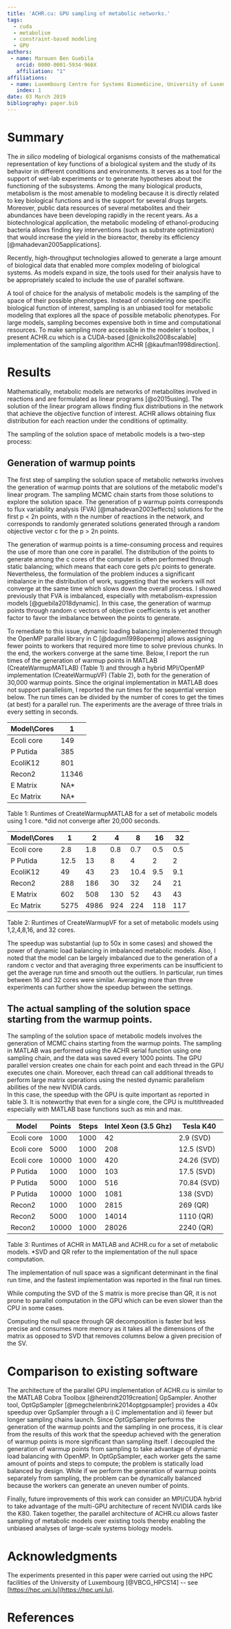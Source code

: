 ```yaml
---
title: 'ACHR.cu: GPU sampling of metabolic networks.'
tags:
  - cuda
  - metabolism
  - constraint-based modeling
  - GPU
authors:
 - name: Marouen Ben Guebila
   orcid: 0000-0001-5934-966X
   affiliation: "1"
affiliations:
 - name: Luxembourg Centre for Systems Biomedicine, University of Luxembourg.
   index: 1
date: 03 March 2019
bibliography: paper.bib
---
```


# Summary

The *in silico* modeling of biological organisms consists of the mathematical representation of key functions of a biological system and the study of its behavior in different 
conditions and environments. It serves as a tool for the support of wet-lab experiments or to generate hypotheses about the functioning of the subsystems. Among the many biological 
products, 
metabolism is the most amenable to modeling because it is directly related to key biological functions and is the support for several drugs targets. 
Moreover, public data resources of several metabolites and their abundances have been developing rapidly in the recent years. As a biotechnological application, the metabolic modeling 
of ethanol-producing 
bacteria allows 
finding key interventions (such as substrate optimization) that would increase the yield in the bioreactor, thereby its efficiency [@mahadevan2005applications].
 
Recently, high-throughput technologies allowed to generate a large amount of biological data that enabled more complex modeling of biological systems. As models expand in size, the 
tools used for their analysis have to be appropriately scaled to include the use of parallel software.

A tool of choice for the analysis of metabolic models is the sampling of the space of their possible phenotypes. Instead of considering one specific biological function of interest, 
sampling is an unbiased tool for metabolic modeling that explores all the space of possible metabolic phenotypes. For large models, sampling becomes expensive both in time and 
computational resources. To make 
sampling more accessible in the 
modeler´s toolbox, I present ACHR.cu which is a CUDA-based [@nickolls2008scalable] implementation of the sampling algorithm ACHR [@kaufman1998direction].

# Results

Mathematically, metabolic models are networks of metabolites involved in reactions and are formulated as linear programs [@o2015using]. The solution of the linear program allows 
finding flux distributions in the network that achieve the objective function of interest. ACHR allows obtaining flux distribution for each reaction under the conditions of optimality.

The sampling of the solution space of metabolic models is a two-step process:

## Generation of warmup points

The first step of sampling the solution space of metabolic networks involves the generation of warmup points that are solutions of the metabolic model's linear program. The sampling 
MCMC chain starts from those solutions to explore the solution space. The generation of p warmup points corresponds to flux variability analysis (FVA) [@mahadevan2003effects] solutions 
for the first p < 2n points, with n the number of reactions in the network, and corresponds to randomly generated solutions generated through a random objective vector c for the p > 2n 
points.

The generation of warmup points is a time-consuming process and requires the use of more than one core in parallel. The distribution of the points to generate among the c cores of the 
computer is often performed through static balancing; which means that each core gets p/c points to generate. Nevertheless, the formulation of the problem induces a significant 
imbalance in the distribution of work, suggesting that the workers will not converge at the same time which slows down the overall process. I showed previously that FVA is imbalanced, 
especially with metabolism-expression models [@guebila2018dynamic]. In this case, the generation of warmup points through random c vectors of objective coefficients is yet another 
factor to favor the imbalance between the points to generate.

To remediate to this issue, dynamic loading balancing implemented through the OpenMP parallel library in C [@dagum1998openmp] allows assigning fewer points to workers that required 
more time to solve previous chunks. In the end, the workers converge at the same time.
Below, I report the run times of the generation of warmup points in MATLAB (CreateWarmupMATLAB) (Table 1) and through a hybrid MPI/OpenMP implementation (CreateWarmupVF) (Table 2), 
both for the generation of 30,000 warmup points. 
Since the original implementation in MATLAB does not support parallelism, I reported the run times for the sequential version below. The run times can be divided by the number of cores 
to get the times (at best) for a parallel run.
The experiments are the average of three trials in every setting in seconds.

| Model\\Cores  | 1                  |
|---------------| -------------------|
| Ecoli core    | 149                |
| P Putida      | 385                |
| EcoliK12      | 801                | 
| Recon2        | 11346              | 
| E Matrix      | NA*                | 
| Ec Matrix     | NA*                | 

Table 1: Runtimes of CreateWarmupMATLAB for a set of metabolic models using 1 core. *did not converge after 20,000 seconds.


| Model\\Cores  | 1               |2               |4  | 8     | 16| 32|
|---------------| ----------------|----------------|---|-------|---|---|
| Ecoli core    | 2.8             |1.8             |0.8|0.7    |0.5|0.5|
| P Putida      | 12.5            |13              |8  |4      |2  |2  |
| EcoliK12      | 49              |43              |23 |10.4   |9.5|9.1|
| Recon2        | 288             |186             |30 |32     |24 |21 |
| E Matrix      | 602             |508             |130|52     |43 |43 |
| Ec Matrix     | 5275            |4986            |924|224    |118|117|

Table 2: Runtimes of CreateWarmupVF for a set of metabolic models using 1,2,4,8,16, and 32 cores.


The speedup was substantial (up to 50x in some cases) and showed the power of dynamic load balancing in imbalanced metabolic models.
Also, I noted that the model can be largely imbalanced due to the generation of a random c vector and that averaging three experiments can be insufficient to get the average run time 
and smooth out the outliers. In particular, run times between 16 and 32 cores were similar. Averaging more than three experiments can further show the speedup between the settings.

## The actual sampling of the solution space starting from the warmup points.

The sampling of the solution space of metabolic models involves the generation of MCMC chains starting from the warmup points.
The sampling in MATLAB was performed using the ACHR serial function using one sampling chain, and the data was saved every 1000 points. The GPU parallel version creates one chain for 
each point and each thread in the GPU executes one chain. Moreover, each thread can call additional threads to perform large matrix operations using the nested dynamic parallelism 
abilities of 
the new NVIDIA 
cards.   
In this case, the speedup with the GPU is quite important as reported in table 3. It is noteworthy that even for a single core, the CPU is multithreaded especially with MATLAB 
base 
functions such as min and max.


| Model         | Points             | Steps           |Intel Xeon (3.5 Ghz)  |Tesla K40    |
| --------------| -------------------| ----------------|----------------------|-------------|
| Ecoli core    | 1000               | 1000            |42                    | 2.9   (SVD) |      |
| Ecoli core    | 5000               | 1000            |208                   | 12.5  (SVD) |
| Ecoli core    | 10000              | 1000            |420                   | 24.26 (SVD) |
| P Putida      | 1000               | 1000            |103                   | 17.5  (SVD) |
| P Putida      | 5000               | 1000            |516                   | 70.84 (SVD) |
| P Putida      | 10000              | 1000            |1081                  | 138   (SVD) |
| Recon2        | 1000               | 1000            |2815                  | 269   (QR)  |
| Recon2        | 5000               | 1000            |14014                 | 1110  (QR)  |
| Recon2        | 10000              | 1000            |28026                 | 2240  (QR)  |
 
Table 3: Runtimes of ACHR in MATLAB and ACHR.cu for a set of metabolic models. *SVD and QR refer to the implementation of the null space computation.

The implementation of null space was a significant determinant in the final run time, and the fastest implementation was reported in the final run times.

While computing the SVD of the S matrix is more precise than QR, it is not prone to parallel computation in the GPU which can be even slower than the CPU in some cases.

Computing the null space through QR decomposition is faster but less precise and consumes more memory as it takes all the dimensions of the matrix as opposed to SVD that removes 
columns below a given precision of the SV.

# Comparison to existing software

The architecture of the parallel GPU implementation of ACHR.cu is similar to the MATLAB Cobra Toolbox [@heirendt2019creation] GpSampler. 
Another tool, OptGpSampler [@megchelenbrink2014optgpsampler] provides a 40x speedup over GpSampler through a i) C implementation and ii) fewer but longer sampling chains launch.
Since OptGpSampler performs the generation of the warmup points and the sampling in one process, it is clear from the results of this work that the speedup achieved with the generation 
of warmup points is more significant than sampling itself. I decoupled the generation of warmup points from sampling to take advantage of dynamic load balancing with OpenMP. In 
OptGpSampler, 
each worker gets the same amount of points and steps to compute; the problem is statically load balanced by design.
While if we perform the generation of warmup points separately from sampling, the problem can be dynamically balanced because the workers can generate an uneven number of points. 

Finally, future improvements of this work can consider an MPI/CUDA hybrid to take advantage of the multi-GPU architecture of recent NVIDIA cards like the K80. Taken together, the 
parallel architecture of ACHR.cu allows faster sampling of metabolic models over existing tools thereby enabling the unbiased analyses of large-scale systems biology models.

# Acknowledgments

The experiments presented in this paper were carried out using the HPC facilities of the University of Luxembourg [@VBCG_HPCS14] -- see [https://hpc.uni.lu](https://hpc.uni.lu).

# References

